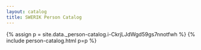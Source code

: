 ```yaml
---
layout: catalog
title: SWERIK Person Catalog
---
```

{% assign p = site.data._person-catalog.i-CkrjLJdWgd59gs7nnotfwh %}
{% include person-catalog.html p=p %}

